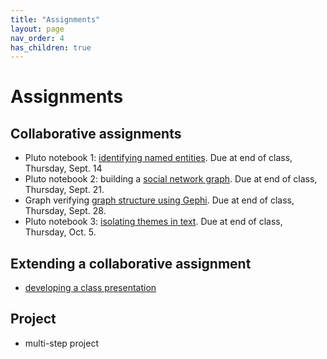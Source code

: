 ```yaml
---
title: "Assignments"
layout: page
nav_order: 4
has_children: true
---
```


# Assignments

## Collaborative assignments

- Pluto notebook 1: [identifying named entities](./nb1/). Due at end of class, Thursday, Sept. 14
- Pluto notebook 2: building a [social network graph](./nb2/). Due at end of class, Thursday, Sept. 21.
- Graph verifying [graph structure using Gephi](./gephi/). Due at end of class, Thursday, Sept. 28.
- Pluto notebook 3: [isolating themes in text](./nb3/). Due at end of class, Thursday, Oct. 5.


## Extending a collaborative assignment

- [developing a class presentation](./extended/)

## Project

- multi-step project